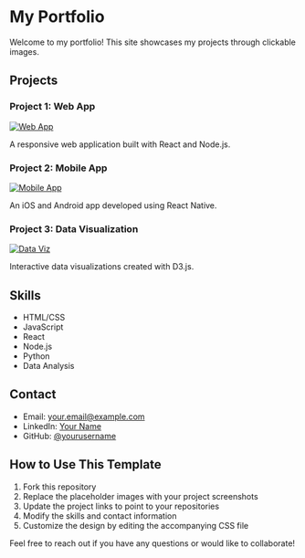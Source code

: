 # My Portfolio

Welcome to my portfolio! This site showcases my projects through clickable images.

## Projects

### Project 1: Web App
[![Web App](https://via.placeholder.com/300x200.png?text=Web+App)](https://github.com/yourusername/webapp)

A responsive web application built with React and Node.js.

### Project 2: Mobile App
[![Mobile App](https://via.placeholder.com/300x200.png?text=Mobile+App)](https://github.com/yourusername/mobileapp)

An iOS and Android app developed using React Native.

### Project 3: Data Visualization
[![Data Viz](https://via.placeholder.com/300x200.png?text=Data+Visualization)](https://github.com/yourusername/dataviz)

Interactive data visualizations created with D3.js.

## Skills

- HTML/CSS
- JavaScript
- React
- Node.js
- Python
- Data Analysis

## Contact

- Email: your.email@example.com
- LinkedIn: [Your Name](https://www.linkedin.com/in/yourname)
- GitHub: [@yourusername](https://github.com/yourusername)

## How to Use This Template

1. Fork this repository
2. Replace the placeholder images with your project screenshots
3. Update the project links to point to your repositories
4. Modify the skills and contact information
5. Customize the design by editing the accompanying CSS file

Feel free to reach out if you have any questions or would like to collaborate!

